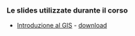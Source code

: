 ### Le slides utilizzate durante il corso

* <a href="https://docs.google.com/presentation/d/e/2PACX-1vQZqZfmTPv2zhvFB7zP8q84iwHECr8yV9G7NKgcrPfnZLpcqUHDTaJ-ZjYfaP9j6dTgqWqt4c8xT6Uj/pub?start=false&loop=false&delayms=3000">Introduzione al GIS</a> - [download](https://github.com/Envixlab/paesaggioGIS/raw/master/pdf/Introduzione_GIS.pdf)
